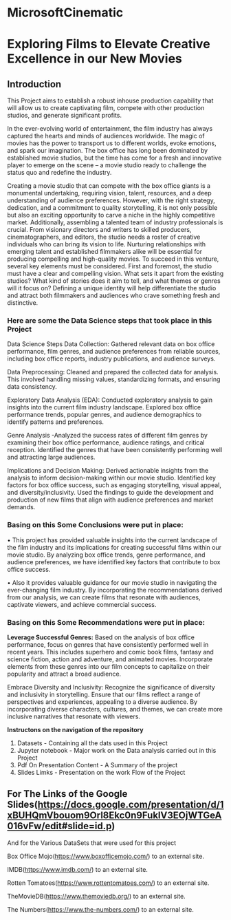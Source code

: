 # MicrosoftCinematic
# Exploring Films to Elevate Creative Excellence in our New Movies

 ## <b> Introduction </b>

 This Project aims to establish a robust inhouse production capability that will allow us to create captivating film, compete with other production studios, and generate significant profits.
 
 
In the ever-evolving world of entertainment, the film industry has always captured the hearts and minds of audiences worldwide. The magic of movies has the power to transport us to different worlds, evoke emotions, and spark our imagination. The box office has long been dominated by established movie studios, but the time has come for a fresh and innovative player to emerge on the scene – a movie studio ready to challenge the status quo and redefine the industry. 

Creating a movie studio that can compete with the box office giants is a monumental undertaking, requiring vision, talent, resources, and a deep understanding of audience preferences. However, with the right strategy, dedication, and a commitment to quality storytelling, it is not only possible but also an exciting opportunity to carve a niche in the highly competitive market.
Additionally, assembling a talented team of industry professionals is crucial. From visionary directors and writers to skilled producers, cinematographers, and editors, the studio needs a roster of creative individuals who can bring its vision to life. Nurturing relationships with emerging talent and established filmmakers alike will be essential for producing compelling and high-quality movies.
To succeed in this venture, several key elements must be considered. First and foremost, the studio must have a clear and compelling vision. What sets it apart from the existing studios? What kind of stories does it aim to tell, and what themes or genres will it focus on? Defining a unique identity will help differentiate the studio and attract both filmmakers and audiences who crave something fresh and distinctive.


### <b> Here are some the Data Science steps that took place in this Project </b>


Data Science Steps
Data Collection: Gathered relevant data on box office performance, film genres, and audience preferences from reliable sources, including box office reports, industry publications, and audience surveys.

Data Preprocessing: Cleaned and prepared the collected data for analysis. This involved handling missing values, standardizing formats, and ensuring data consistency.

Exploratory Data Analysis (EDA): Conducted exploratory analysis to gain insights into the current film industry landscape. Explored box office performance trends, popular genres, and audience demographics to identify patterns and preferences.

Genre Analysis -Analyzed the success rates of different film genres by examining their box office performance, audience ratings, and critical reception. Identified the genres that have been consistently performing well and attracting large audiences.

Implications and Decision Making: Derived actionable insights from the analysis to inform decision-making within our movie studio. Identified key factors for box office success, such as engaging storytelling, visual appeal, and diversity/inclusivity. Used the findings to guide the development and production of new films that align with audience preferences and market demands.
### Basing on this Some Conclusions were put in place:

•	This project has provided valuable insights into the current landscape of the film industry and its implications for creating successful films within our movie studio. By analyzing box office trends, genre performance, and audience preferences, we have identified key factors that contribute to box office success.

•	Also it provides valuable guidance for our movie studio in navigating the ever-changing film industry. By incorporating the recommendations derived from our analysis, we can create films that resonate with audiences, captivate viewers, and achieve commercial success.

### Basing on this Some Recommendations were put in place:

<b>Leverage Successful Genres:</b> Based on the analysis of box office performance, focus on genres that have consistently performed well in recent years. This includes superhero and comic book films, fantasy and science fiction, action and adventure, and animated movies. Incorporate elements from these genres into our film concepts to capitalize on their popularity and attract a broad audience.

Embrace Diversity and Inclusivity: Recognize the significance of diversity and inclusivity in storytelling. Ensure that our films reflect a range of perspectives and experiences, appealing to a diverse audience. By incorporating diverse characters, cultures, and themes, we can create more inclusive narratives that resonate with viewers.

<b> Instructons on the navigation of the repository </b>
1. Datasets - Containing all the dats used in this Project
2. Jupyter notebook - Major work on the Data analysis carried out in this Project
3. Pdf On Presentation Content - A Summary of the project
4. Slides Limks - Presentation on the work Flow of the Project

## For The Links of the Google Slides(https://docs.google.com/presentation/d/1xBUHQmVbouom9Orl8Ekc0n9FuklV3EOjWTGeA016vFw/edit#slide=id.p)

And for the Various DataSets that were used for this project

Box Office Mojo(https://www.boxofficemojo.com/) to an external site.

IMDB(https://www.imdb.com/) to an external site.

Rotten Tomatoes(https://www.rottentomatoes.com/) to an external site.

TheMovieDB(https://www.themoviedb.org/) to an external site.

The Numbers(https://www.the-numbers.com/) to an external site.
